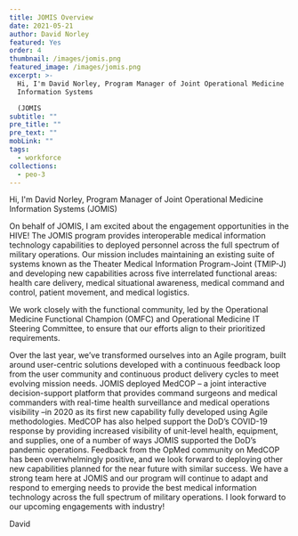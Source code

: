```yaml
---
title: JOMIS Overview
date: 2021-05-21
author: David Norley
featured: Yes
order: 4
thumbnail: /images/jomis.png
featured_image: /images/jomis.png
excerpt: >-
  Hi, I'm David Norley, Program Manager of Joint Operational Medicine
  Information Systems 

  (JOMIS
subtitle: ""
pre_title: ""
pre_text: ""
mobLink: ""
tags:
  - workforce
collections:
  - peo-3
---
```



Hi, I'm David Norley, Program Manager of Joint Operational Medicine Information Systems (JOMIS)

On behalf of JOMIS, I am excited about the engagement opportunities in the HIVE! The JOMIS program provides interoperable medical information technology capabilities to deployed personnel across the full spectrum of military operations. Our mission includes maintaining an existing suite of systems known as the Theater Medical Information Program-Joint (TMIP-J) and developing new capabilities across five interrelated functional areas: health care delivery, medical situational awareness, medical command and control, patient movement, and medical logistics. 

We work closely with the functional community, led by the Operational Medicine Functional Champion (OMFC) and Operational Medicine IT Steering Committee, to ensure that our efforts align to their prioritized requirements. 

Over the last year, we’ve transformed ourselves into an Agile program, built around user-centric solutions developed with a continuous feedback loop from the user community and continuous product delivery cycles to meet evolving mission needs. JOMIS deployed MedCOP – a joint interactive decision-support platform that provides command surgeons and medical commanders with real-time health surveillance and medical operations visibility –in 2020 as its first new capability fully developed using Agile methodologies. MedCOP has also helped support the DoD’s COVID-19 response by providing increased visibility of unit-level health, equipment, and supplies, one of a number of ways JOMIS supported the DoD’s pandemic operations. Feedback from the OpMed community on MedCOP has been overwhelmingly positive, and we look forward to deploying other new capabilities planned for the near future with similar success. We have a strong team here at JOMIS and our program will continue to adapt and respond to emerging needs to provide the best medical information technology across the full spectrum of military operations. I look forward to our upcoming engagements with industry! 

David